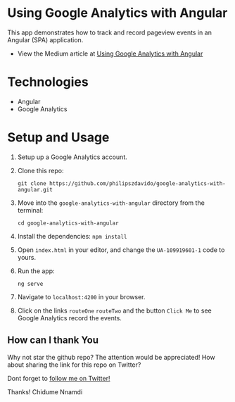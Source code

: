 # Using Google Analytics with Angular

This app demonstrates how to track and record pageview events in an Angular (SPA) application.

* View the Medium article at [Using Google Analytics with Angular](https://medium.com/@kurtwanger40/using-google-analytics-with-angular-25c93bffaa18)

# Technologies
- Angular
- Google Analytics

# Setup and Usage
1.  Setup up a Google Analytics account.
1.  Clone this repo:

        git clone https://github.com/philipszdavido/google-analytics-with-angular.git

1.  Move into the `google-analytics-with-angular` directory from the terminal:

        cd google-analytics-with-angular

1.  Install the dependencies: `npm install`
1.  Open `index.html` in your editor, and change the `UA-109919601-1` code to yours.
1.  Run the app:

        ng serve

1.  Navigate to `localhost:4200` in your browser.
1.  Click on the links `routeOne` `routeTwo` and the button `Click Me` to see Google Analytics record the events.

## How can I thank You
Why not star the github repo? The attention would be appreciated! How about sharing the link for this repo on Twitter?

Dont forget to [follow me on Twitter!](https://twitter.com/ngArchangel)

Thanks! Chidume Nnamdi
